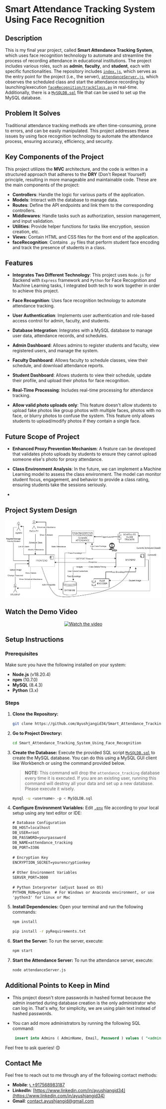 # Smart Attendance Tracking System Using Face Recognition

## Description
This is my final year project, called __Smart Attendance Tracking System__, which uses face recognition technology to automate and streamline the process of recording attendance in educational institutions. The project includes various roles, such as __admin__, __faculty__, and __student__, each with specific functionalities. The repository includes [`index.js`](index.js ), which serves as the entry point for the project (i.e., the server), [`attendanceServer.js`](attendanceServer.js), which observes the scheduled class and start the attendance recording by launching/execution [`faceRecognition/trackClass.py`](faceRecognition/trackClass.py) in real-time. Additionally, there is a [`MySQLDB.sql`](MySQLDB.sql ) file that can be used to set up the MySQL database.

## Problem It Solves
Traditional attendance tracking methods are often time-consuming, prone to errors, and can be easily manipulated. This project addresses these issues by using face recognition technology to automate the attendance process, ensuring accuracy, efficiency, and security.

## Key Components of the Project
This project utilizes the **MVC** architecture, and the code is written in a structured approach that adheres to the **DRY** (Don't Repeat Yourself) principle, resulting in more manageable and maintainable code. These are the main components of the project:  
- **Controllers**: Handle the logic for various parts of the application.
- **Models**: Interact with the database to manage data.
- **Routes**: Define the API endpoints and link them to the corresponding controllers.
- **Middlewares**: Handle tasks such as authorization, session management, and input validation.
- **Utilities**: Provide helper functions for tasks like encryption, session creation, etc.
- **Views**: Contain HTML and CSS files for the front end of the application.
- **faceRecognition**: Contains `.py` files that perform student face encoding and track the presence of students in a class.

## Features

- **Integrates Two Different Technology**: This project uses `Node.js` for Backend with `Express` framework and `Python` for Face Recognition and Machine Learning tasks, I integrated both tech to work together in order to achieve this project.

- **Face Recognition**: Uses face recognition technology to automate attendance tracking.
  
- **User Authentication**: Implements user authentication and role-based access control for admin, faculty, and students.

- **Database Integration**: Integrates with a MySQL database to manage user data, attendance records, and schedules.

- **Admin Dashboard**: Allows admins to register students and faculty, view registered users, and manage the system.

- **Faculty Dashboard**: Allows faculty to schedule classes, view their schedule, and download attendance reports.

- **Student Dashboard**: Allows students to view their schedule, update their profile, and upload their photos for face recognition.

- **Real-Time Processing**: Includes real-time processing for attendance tracking.

- **Allow valid photo uploads only**: This feature doesn't allow students to upload fake photos like group photos with multiple faces, photos with no face, or blurry photos to confuse the system. This feature only allows students to upload/modify photos if they contain a single face.

## Future Scope of Project

- **Enhanced Proxy Prevention Mechanism**: A feature can be developed that validates photo uploads by students to ensure they cannot upload someone else's photo for proxy attendance.
  
- **Class Environment Analysis**: In the future, we can implement a Machine Learning model to assess the class environment. The model can monitor student focus, engagement, and behavior to provide a class rating, ensuring students take the sessions seriously.
- 

## Project System Design

<div align="center">
  <img src="https://raw.githubusercontent.com/Ayushjangid34/Smart_Attendance_Tracking_System_Using_Face_Recognition/main/SysDesign.jpg" alt="System design image link">
</div>



## Watch the Demo Video

<div align="center">
  <a href="https://www.youtube.com/watch?v=cgQspYHmSPI">
    <img src="https://img.youtube.com/vi/cgQspYHmSPI/0.jpg" alt="Watch the video">
  </a>
</div>






## Setup Instructions

### Prerequisites

Make sure you have the following installed on your system:

- **Node.js** (v18.20.4)
- **npm** (10.7.0)
- **MySQL** (8.4.3)
- **Python** (3.x)

### Steps

1. **Clone the Repository:**

   ```bash
   git clone https://github.com/Ayushjangid34/Smart_Attendance_Tracking_System_Using_Face_Recognition.git
   ```

2. **Go to Project Directory:**

   ```bash
   cd Smart_Attendance_Tracking_System_Using_Face_Recognition
   ```

3. **Create the Database:** Execute the provided SQL script [`MySQLDB.sql`](MySQLDB.sql) to create the MySQL database. You can do this using a MySQL GUI client like Workbench or using the command provided below.

   > **NOTE:** This command will drop the `attendance_tracking` database every time it is executed. If you are an existing user, running this command will destroy all your data and set up a new database. Please execute it wisely.

   ```bash
   mysql -u <username> -p < MySQLDB.sql
   ```

4. **Configure Environment Variables:**
    Edit [`.env`](.env) file according to your local setup using any text editor or IDE:

    ```properties
    # Database Configuration
    DB_HOST=localhost
    DB_USER=root
    DB_PASSWORD=yourpassword
    DB_NAME=attendance_tracking
    DB_PORT=3306

    # Encryption Key
    ENCRYPTION_SECRET=yourencryptionkey

    # Other Environment Variables
    SERVER_PORT=3000

    # Python Interpreter (adjust based on OS)
    PYTHON_RUN=python  # For Windows or Anaconda environment, or use 'python3' for Linux or Mac
    ```

5. **Install Dependencies:** Open your terminal and run the following commands:

   ```bash
   npm install
   ```

   ```bash
   pip install -r pyRequirements.txt
   ```

6. **Start the Server:** To run the server, execute:

   ```bash
   npm start
   ```

7. **Start the Attendance Server:** To run the attendance server, execute:

   ```bash
   node attendanceServer.js
   ```

## Additional Points to Keep in Mind
- This project doesn't store passwords in hashed format because the admin inserted during database creation is the only administrator who can log in. That's why, for simplicity, we are using plain text instead of hashed passwords.
- You can add more administrators by running the following SQL command:

  ```sql
   insert into Admins ( AdminName, Email, Password ) values ( "<admin name>" , "<admingmailid>" , "<adminpassword>" ); 
   ```

Feel free to ask queries! 😊
## Contact Me

Feel free to reach out to me through any of the following contact methods:

- **Mobile**: [📞 +917568983187](tel:+917568983187)
- **LinkedIn**: [https://www.linkedin.com/in/ayushjangid34](https://www.linkedin.com/in/ayushjangid34)
- **Gmail**: [contact.ayushjangid@gmail.com](mailto:contact.ayushjangid@gmail.com)
